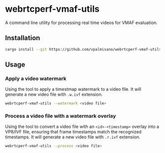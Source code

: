 # webrtcperf-vmaf-utils
A command line utility for processing real time videos for VMAF evaluation.

## Installation
```bash
cargo install --git https://github.com/vpalmisano/webrtcperf-vmaf-utils
```

## Usage

### Apply a video watermark
Using the tool to apply a timestmap watermark to a video file. It will generate
a new video file with `.w.ivf` extension.
```bash
webrtcperf-vmaf-utils --watermark <video file>
```
### Process a video file with a watermark overlay
Using the tool to convert a video file with an `<id>-<timestamp>` overlay into a VP8/IVF file, 
ensuring that frame timestamps match the recognized timestamps.
It will generate a new video file with `.r.ivf` extension.
```bash
webrtcperf-vmaf-utils --process <video file>
```
